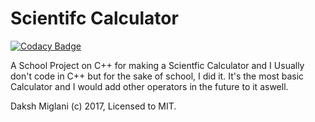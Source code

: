 # Scientifc Calculator

[![Codacy Badge](https://api.codacy.com/project/badge/Grade/c7fd20ff2cc14ca78b0cdaf0567fb5c1)](https://www.codacy.com/app/Daksh/Scientific-Calculator?utm_source=github.com&utm_medium=referral&utm_content=Dakssh/Scientific-Calculator&utm_campaign=badger)

A School Project on C++ for making a Scientfic Calculator and I Usually don't code in C++ but for the sake of school, I did it. It's the most basic Calculator and I would add other operators in the future to it aswell.

Daksh Miglani (c) 2017, Licensed to MIT.
